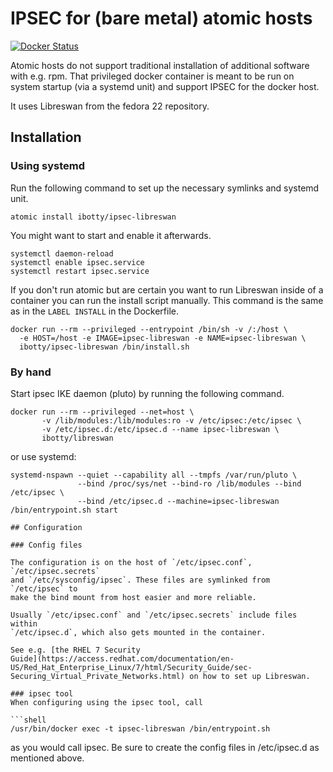 # IPSEC for (bare metal) atomic hosts

[![Docker
Status](https://dockeri.co/image/ibotty/ipsec-libreswan)](https://registry.hub.docker.com/u/ibotty/ipsec-libreswan/)

Atomic hosts do not support traditional installation of additional software
with e.g. rpm. That privileged docker container is meant to be run on system
startup (via a systemd unit) and support IPSEC for the docker host.

It uses Libreswan from the fedora 22 repository.


## Installation

### Using systemd
Run the following command to set up the necessary symlinks and systemd unit.

```shell
atomic install ibotty/ipsec-libreswan
```

You might want to start and enable it afterwards.

```shell
systemctl daemon-reload
systemctl enable ipsec.service
systemctl restart ipsec.service
```

If you don't run atomic but are certain you want to run Libreswan inside of a
container you can run the install script manually. This command is the same as
in the `LABEL INSTALL` in the Dockerfile.

```shell
docker run --rm --privileged --entrypoint /bin/sh -v /:/host \
  -e HOST=/host -e IMAGE=ipsec-libreswan -e NAME=ipsec-libreswan \
  ibotty/ipsec-libreswan /bin/install.sh
```

### By hand

Start ipsec IKE daemon (pluto) by running the following command.

```shell
docker run --rm --privileged --net=host \
       -v /lib/modules:/lib/modules:ro -v /etc/ipsec:/etc/ipsec \
       -v /etc/ipsec.d:/etc/ipsec.d --name ipsec-libreswan \
       ibotty/libreswan
```

or use systemd:

```shell
systemd-nspawn --quiet --capability all --tmpfs /var/run/pluto \
               --bind /proc/sys/net --bind-ro /lib/modules --bind /etc/ipsec \
               --bind /etc/ipsec.d --machine=ipsec-libreswan /bin/entrypoint.sh start

## Configuration

### Config files

The configuration is on the host of `/etc/ipsec.conf`, `/etc/ipsec.secrets`
and `/etc/sysconfig/ipsec`. These files are symlinked from `/etc/ipsec` to
make the bind mount from host easier and more reliable.

Usually `/etc/ipsec.conf` and `/etc/ipsec.secrets` include files within
`/etc/ipsec.d`, which also gets mounted in the container.

See e.g. [the RHEL 7 Security
Guide](https://access.redhat.com/documentation/en-US/Red_Hat_Enterprise_Linux/7/html/Security_Guide/sec-Securing_Virtual_Private_Networks.html) on how to set up Libreswan.

### ipsec tool
When configuring using the ipsec tool, call

```shell
/usr/bin/docker exec -t ipsec-libreswan /bin/entrypoint.sh
```

as you would call ipsec. Be sure to create the config files in /etc/ipsec.d as
mentioned above.

